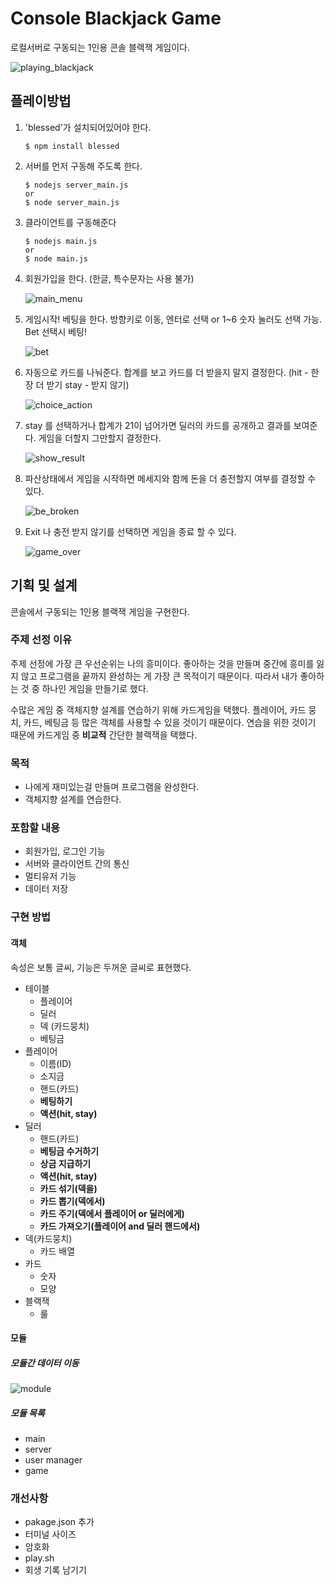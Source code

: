 # Console Blackjack Game

로컬서버로 구동되는 1인용 콘솔 블랙잭 게임이다.

![playing_blackjack](https://user-images.githubusercontent.com/26920620/59201338-29f92700-8bd5-11e9-860b-352a968b15e8.gif)

## 플레이방법

1. 'blessed'가 설치되어있어야 한다.

   ```
   $ npm install blessed
   ```

2. 서버를 먼저 구동해 주도록 한다.

   ```
   $ nodejs server_main.js
   or 
   $ node server_main.js
   ```

3. 클라이언트를 구동해준다

   ```
   $ nodejs main.js
   or
   $ node main.js
   ```

4. 회원가입을 한다. (한글, 특수문자는 사용 불가)

   ![main_menu](https://user-images.githubusercontent.com/26920620/59214025-2d021080-8bf1-11e9-8a74-8d23da381ceb.png)

5. 게임시작! 베팅을 한다. 방향키로 이동, 엔터로 선택 or 1~6 숫자 눌러도 선택 가능. Bet 선택시 베팅!

   ![bet](https://user-images.githubusercontent.com/26920620/59214182-836f4f00-8bf1-11e9-9051-7171a2b900da.png)

6. 자동으로 카드를 나눠준다. 합계를 보고 카드를 더 받을지 말지 결정한다. (hit - 한장 더 받기 stay - 받지 않기)

   ![choice_action](https://user-images.githubusercontent.com/26920620/59214275-bdd8ec00-8bf1-11e9-918c-4326db9d1518.png)

7. stay 를 선택하거나 합계가 21이 넘어가면 딜러의 카드를 공개하고 결과를 보여준다. 게임을 더할지 그만할지 결정한다.

   ![show_result](https://user-images.githubusercontent.com/26920620/59214540-363fad00-8bf2-11e9-99e0-80b17ac7d9ec.png)

8. 파산상태에서 게임을 시작하면 메세지와 함께 돈을 더 충전할지 여부를 결정할 수 있다.

   ![be_broken](https://user-images.githubusercontent.com/26920620/59214660-7dc63900-8bf2-11e9-80d2-f5cbaad105ea.png)

9. Exit 나 충전 받지 않기를 선택하면 게임을 종료 할 수 있다.

   ![game_over](https://user-images.githubusercontent.com/26920620/59214767-b9610300-8bf2-11e9-8d8f-3322606f592a.png)

   



## 기획 및 설계

콘솔에서 구동되는 1인용 블랙잭 게임을 구현한다.

### 주제 선정 이유

주제 선정에 가장 큰 우선순위는 나의 흥미이다. 좋아하는 것을 만들며 중간에 흥미를 잃지 않고 프로그램을 끝까지 완성하는 게 가장 큰 목적이기 때문이다.  따라서 내가 좋아하는 것 중 하나인 게임을 만들기로 했다.

수많은 게임 중 객체지향 설계를 연습하기 위해 카드게임을 택했다. 플레이어, 카드 뭉치, 카드, 베팅금 등 많은 객체를 사용할 수 있을 것이기 때문이다. 연습을 위한 것이기 때문에 카드게임 중 **비교적**  간단한 블랙잭을 택했다.



### 목적

- 나에게 재미있는걸 만들며 프로그램을 완성한다.
- 객체지향 설계를 연습한다.



### 포함할 내용

- 회원가입, 로그인 기능
- 서버와 클라이언트 간의 통신
- 멀티유저  기능
- 데이터 저장



### 구현 방법

#### 객체

속성은 보통 글씨, 기능은 두꺼운 글씨로 표현했다.

- 테이블
  - 플레이어
  - 딜러
  - 덱 (카드뭉치)
  - 베팅금
- 플레이어 
  - 이름(ID)
  - 소지금
  - 핸드(카드)
  - **베팅하기**
  - **액션(hit, stay)**
- 딜러 
  - 핸드(카드)
  - **베팅금 수거하기**
  - **상금 지급하기**
  - **액션(hit, stay)**
  - **카드 섞기(덱을)**
  - **카드 뽑기(덱에서)**
  - **카드 주기(덱에서 플레이어 or 딜러에게)**
  - **카드 가져오기(플레이어 and 딜러 핸드에서)**
- 덱(카드뭉치)
  - 카드 배열
- 카드
  - 숫자
  - 모양
- 블랙잭
  - 룰

#### 모듈

##### 모듈간 데이터 이동

![module](<https://user-images.githubusercontent.com/26920620/58724810-83fd2e00-8418-11e9-8fd3-ef9bb980b8be.png>)

##### 모듈 목록

- main
- server 
- user manager
- game



### 개선사항

- pakage.json 추가
- 터미널 사이즈
- 암호화
- play.sh
- 회생 기록 남기기